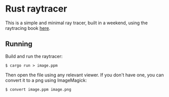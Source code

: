 # Rust raytracer

This is a simple and minimal ray tracer, built in a weekend, using the
raytracing book [here](https://raytracing.github.io/books/RayTracingInOneWeekend.html).

## Running

Build and run the raytracer:

    $ cargo run > image.ppm

Then open the file using any relevant viewer. If you don't have one, you can
convert it to a png using ImageMagick:

    $ convert image.ppm image.png
